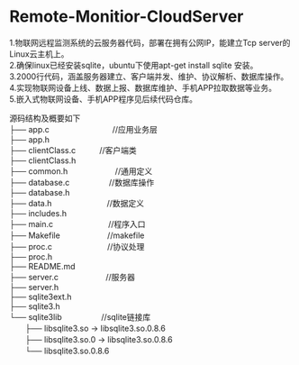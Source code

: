 # Remote-Monitior-CloudServer
1.物联网远程监测系统的云服务器代码，部署在拥有公网IP，能建立Tcp server的Linux云主机上。  
2.确保linux已经安装sqlite，ubuntu下使用apt-get install sqlite 安装。  
3.2000行代码，涵盖服务器建立、客户端并发、维护、协议解析、数据库操作。  
4.实现物联网设备上线、数据上报、数据库维护、手机APP拉取数据等业务。  
5.嵌入式物联网设备、手机APP程序见后续代码仓库。  
  
源码结构及概要如下  
├── app.c　　　　　　　　//应用业务层  
├── app.h               
├── clientClass.c　　　//客户端类  
├── clientClass.h  
├── common.h　　　　　　//通用定义  
├── database.c　　　　　//数据库操作  
├── database.h  
├── data.h　　　　　　　//数据定义  
├── includes.h  
├── main.c　　　　　　　//程序入口  
├── Makefile　　　　　　//makefile  
├── proc.c　　　　　　　//协议处理  
├── proc.h  
├── README.md  
├── server.c　　　　　　//服务器  
├── server.h  
├── sqlite3ext.h  
├── sqlite3.h  
└── sqlite3lib　　　　　//sqlite链接库  
　　├── libsqlite3.so -> libsqlite3.so.0.8.6  
　　├── libsqlite3.so.0 -> libsqlite3.so.0.8.6  
　　└── libsqlite3.so.0.8.6  

